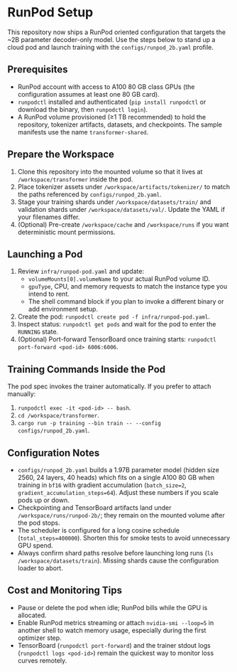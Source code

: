 # RunPod Setup

This repository now ships a RunPod oriented configuration that targets the ~2B parameter decoder-only model. Use the steps below to stand up a cloud pod and launch training with the `configs/runpod_2b.yaml` profile.

## Prerequisites
- RunPod account with access to A100 80 GB class GPUs (the configuration assumes at least one 80 GB card).
- `runpodctl` installed and authenticated (`pip install runpodctl` or download the binary, then `runpodctl login`).
- A RunPod volume provisioned (≥1 TB recommended) to hold the repository, tokenizer artifacts, datasets, and checkpoints. The sample manifests use the name `transformer-shared`.

## Prepare the Workspace
1. Clone this repository into the mounted volume so that it lives at `/workspace/transformer` inside the pod.
2. Place tokenizer assets under `/workspace/artifacts/tokenizer/` to match the paths referenced by `configs/runpod_2b.yaml`.
3. Stage your training shards under `/workspace/datasets/train/` and validation shards under `/workspace/datasets/val/`. Update the YAML if your filenames differ.
4. (Optional) Pre-create `/workspace/cache` and `/workspace/runs` if you want deterministic mount permissions.

## Launching a Pod
1. Review `infra/runpod-pod.yaml` and update:
   - `volumeMounts[0].volumeName` to your actual RunPod volume ID.
   - `gpuType`, CPU, and memory requests to match the instance type you intend to rent.
   - The shell command block if you plan to invoke a different binary or add environment setup.
2. Create the pod: `runpodctl create pod -f infra/runpod-pod.yaml`.
3. Inspect status: `runpodctl get pods` and wait for the pod to enter the `RUNNING` state.
4. (Optional) Port-forward TensorBoard once training starts: `runpodctl port-forward <pod-id> 6006:6006`.

## Training Commands Inside the Pod
The pod spec invokes the trainer automatically. If you prefer to attach manually:
1. `runpodctl exec -it <pod-id> -- bash`.
2. `cd /workspace/transformer`.
3. `cargo run -p training --bin train -- --config configs/runpod_2b.yaml`.

## Configuration Notes
- `configs/runpod_2b.yaml` builds a 1.97B parameter model (hidden size 2560, 24 layers, 40 heads) which fits on a single A100 80 GB when training in `bf16` with gradient accumulation (`batch_size=2`, `gradient_accumulation_steps=64`). Adjust these numbers if you scale pods up or down.
- Checkpointing and TensorBoard artifacts land under `/workspace/runs/runpod-2b/`; they remain on the mounted volume after the pod stops.
- The scheduler is configured for a long cosine schedule (`total_steps=400000`). Shorten this for smoke tests to avoid unnecessary GPU spend.
- Always confirm shard paths resolve before launching long runs (`ls /workspace/datasets/train`). Missing shards cause the configuration loader to abort.

## Cost and Monitoring Tips
- Pause or delete the pod when idle; RunPod bills while the GPU is allocated.
- Enable RunPod metrics streaming or attach `nvidia-smi --loop=5` in another shell to watch memory usage, especially during the first optimizer step.
- TensorBoard (`runpodctl port-forward`) and the trainer stdout logs (`runpodctl logs <pod-id>`) remain the quickest way to monitor loss curves remotely.
